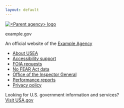 ```yaml
---
layout: default
---
```


<div class="usa-identifier">
  <section
    class="usa-identifier__section usa-identifier__section--masthead"
    aria-label="Agency identifier">
    <div class="usa-identifier__container"><div class="usa-identifier__logos">
        <a href="javascript:void(0);" class="usa-identifier__logo">
          <img
            class="usa-identifier__logo-img"
            src="{{ site.baseurl }}/assets/uswds/img/circle-gray-20.svg"
            alt="&lt;Parent agency&gt; logo"
            role="img">
        </a></div><div class="usa-identifier__identity" aria-label="Agency description">
        <p class="usa-identifier__identity-domain">example.gov</p>
        <p class="usa-identifier__identity-disclaimer">An official website of the <a href="javascript:void(0);">Example Agency</a></p>
      </div>
    </div>
  </section>
  <nav class="usa-identifier__section usa-identifier__section--required-links" aria-label="Important links">
    <div class="usa-identifier__container">
      <ul class="usa-identifier__required-links-list">
        <li class="usa-identifier__required-links-item">
          <a href="javascript:void(0);" class="usa-identifier__required-link">About USEA</a>
        </li>
        <li class="usa-identifier__required-links-item">
          <a href="javascript:void(0);"
            class="usa-identifier__required-link">Accessibility support</a>
        </li>
        <li class="usa-identifier__required-links-item">
          <a href="javascript:void(0);"
            class="usa-identifier__required-link usa-link">FOIA requests</a>
        </li>
        <li class="usa-identifier__required-links-item">
          <a href="javascript:void(0);"
            class="usa-identifier__required-link usa-link">No FEAR Act data</a>
        </li>
        <li class="usa-identifier__required-links-item">
          <a href="javascript:void(0);" class="usa-identifier__required-link usa-link">Office of the Inspector General</a>
        </li>
        <li class="usa-identifier__required-links-item">
          <a href="javascript:void(0);" class="usa-identifier__required-link usa-link">Performance reports</a>
        </li>
        <li class="usa-identifier__required-links-item">
          <a href="javascript:void(0);" class="usa-identifier__required-link usa-link">Privacy policy</a>
        </li>
      </ul>
    </div>
  </nav>
  <section class="usa-identifier__section usa-identifier__section--usagov" aria-label="U.S. government information and services">
    <div class="usa-identifier__container">
      <div class="usa-identifier__usagov-description">Looking for U.S. government information and services?</div>
      <a href="https://www.usa.gov/" class="usa-link">Visit USA.gov</a>
    </div>
  </section>
</div>
